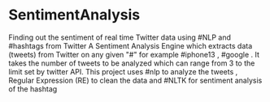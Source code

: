 # SentimentAnalysis
Finding out the sentiment of real time Twitter data using #NLP and #hashtags from Twitter 
 A Sentiment Analysis Engine which extracts data (tweets) from Twitter on any given "#" for example #iphone13 , #google . It takes the number of tweets to be analyzed which can range from 3 to the limit set by twitter API. This project uses #nlp to analyze the tweets , Regular Expression (RE) to clean the data and #NLTK for sentiment analysis of the hashtag
